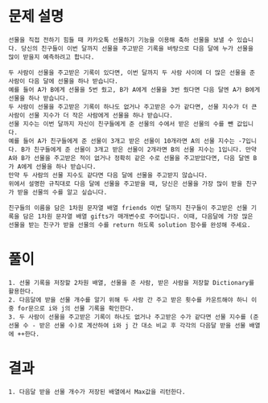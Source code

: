 # 문제 설명

    선물을 직접 전하기 힘들 때 카카오톡 선물하기 기능을 이용해 축하 선물을 보낼 수 있습니다. 당신의 친구들이 이번 달까지 선물을 주고받은 기록을 바탕으로 다음 달에 누가 선물을 많이 받을지 예측하려고 합니다.

    두 사람이 선물을 주고받은 기록이 있다면, 이번 달까지 두 사람 사이에 더 많은 선물을 준 사람이 다음 달에 선물을 하나 받습니다.
    예를 들어 A가 B에게 선물을 5번 줬고, B가 A에게 선물을 3번 줬다면 다음 달엔 A가 B에게 선물을 하나 받습니다.
    두 사람이 선물을 주고받은 기록이 하나도 없거나 주고받은 수가 같다면, 선물 지수가 더 큰 사람이 선물 지수가 더 작은 사람에게 선물을 하나 받습니다.
    선물 지수는 이번 달까지 자신이 친구들에게 준 선물의 수에서 받은 선물의 수를 뺀 값입니다.
    예를 들어 A가 친구들에게 준 선물이 3개고 받은 선물이 10개라면 A의 선물 지수는 -7입니다. B가 친구들에게 준 선물이 3개고 받은 선물이 2개라면 B의 선물 지수는 1입니다. 만약 A와 B가 선물을 주고받은 적이 없거나 정확히 같은 수로 선물을 주고받았다면, 다음 달엔 B가 A에게 선물을 하나 받습니다.
    만약 두 사람의 선물 지수도 같다면 다음 달에 선물을 주고받지 않습니다.
    위에서 설명한 규칙대로 다음 달에 선물을 주고받을 때, 당신은 선물을 가장 많이 받을 친구가 받을 선물의 수를 알고 싶습니다.

    친구들의 이름을 담은 1차원 문자열 배열 friends 이번 달까지 친구들이 주고받은 선물 기록을 담은 1차원 문자열 배열 gifts가 매개변수로 주어집니다. 이때, 다음달에 가장 많은 선물을 받는 친구가 받을 선물의 수를 return 하도록 solution 함수를 완성해 주세요.

# 풀이

    1. 선물 기록을 저장할 2차원 배열, 선물을 준 사람, 받은 사람을 저장할 Dictionary를 활용한다.
    2. 다음달에 받을 선물 개수를 알기 위해 두 사람 간 주고 받은 횟수를 카운트해야 하니 이중 for문으로 i와 j의 선물 기록을 확인한다.
    3. 두 사람이 선물을 주고받은 기록이 하나도 없거나 주고받은 수가 같다면 선물 지수를 (준 선물 수 - 받은 선물 수)로 계산하여 i와 j 간 대소 비교 후 각각의 다음달 받을 선물 배열에 ++한다.

# 결과
    
    1. 다음달 받을 선물 개수가 저장된 배열에서 Max값을 리턴한다.
